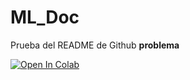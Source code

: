 # ML_Doc


Prueba del README de Github **problema**

[![Open In Colab](https://colab.research.google.com/assets/colab-badge.svg)](https://colab.research.google.com/github/ivankarrillin/ML_Doc/reto_palabras.ipynb)

